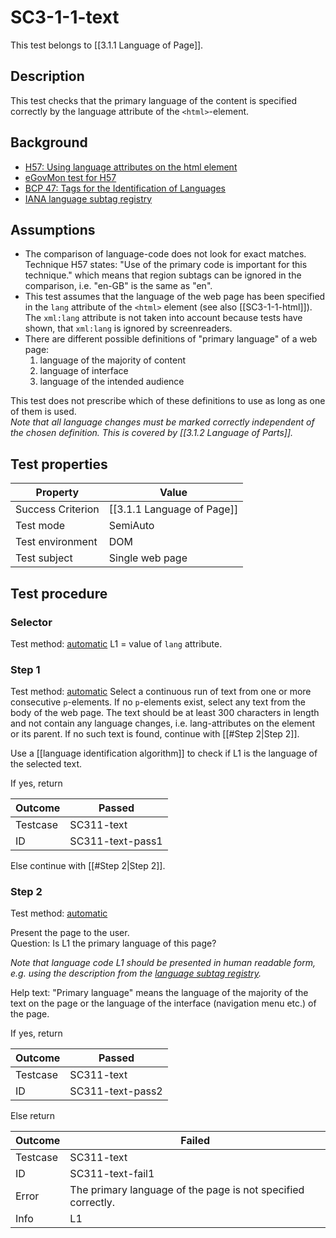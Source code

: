 
# SC3-1-1-text

This test belongs to [[3.1.1 Language of Page]].


## Description
This test checks that the primary language of the content is specified correctly by the language attribute of the `<html>`-element.

## Background

- [ H57: Using language attributes on the html element](httphttp://www.w3.org/TR/2014/NOTE-WCAG20-TECHS-20140408/H57)
- [eGovMon test for H57](httphttp://wiki.egovmon.no/wiki/SC3.1.1)
- [BCP 47: Tags for the Identification of Languages](httphttp://www.rfc-editor.org/rfc/bcp/bcp47.txt)
- [IANA language subtag registry](httphttp://www.iana.org/assignments/language-subtag-registry/language-subtag-registry)

## Assumptions
- The comparison of language-code does not look for exact matches. Technique H57 states: "Use of the primary code is important for this technique." which means that region subtags can be ignored in the comparison, i.e. "en-GB" is the same as "en".
- This test assumes that the language of the web page has been specified in the `lang` attribute of the `<html>` element (see also [[SC3-1-1-html]]). The `xml:lang` attribute is not taken into account because tests have shown, that `xml:lang` is ignored by screenreaders.
- There are different possible definitions of "primary language" of a web page:
  1. language of the majority of content
  2. language of interface
  3. language of the intended audience

This test does not prescribe which of these definitions to use as long as one of them is used.<br/>
*Note that all language changes must be marked correctly independent of the chosen definition. This is covered by [[3.1.2 Language of Parts]].*

## Test properties

| Property          | Value
|-------------------|----
| Success Criterion | [[3.1.1 Language of Page]]
| Test mode         | SemiAuto
| Test environment  | DOM
| Test subject      | Single web page


## Test procedure

### Selector
Test method: [automatic][earl:automatic]
L1 = value of `lang` attribute.

### Step 1
Test method: [automatic][earl:automatic]
Select a continuous run of text from one or more consecutive `p`-elements. If no `p`-elements exist, select any text from the body of the web page. The text should be at least 300 characters in length and not contain any language changes, i.e. lang-attributes on the element or its parent. If no such text is found, continue with [[#Step 2|Step 2]].

Use a [[language identification algorithm]] to check if L1 is the language of the selected text.

If yes, return

| Outcome  | Passed
|----------|-----
| Testcase | SC311-text
| ID       | SC311-text-pass1

Else continue with [[#Step 2|Step 2]].

### Step 2
Test method: [automatic][earl:manual]

Present the page to the user.<br/>
Question: Is L1 the primary language of this page?

*Note that language code L1 should be presented in human readable form, e.g. using the description from the [language subtag registry](httphttp://www.iana.org/assignments/language-subtag-registry/language-subtag-registry).*

Help text: "Primary language" means the language of the majority of the text on the page or the language of the interface (navigation menu etc.) of the page.

If yes, return

| Outcome  | Passed
|----------|-----
| Testcase | SC311-text
| ID       | SC311-text-pass2

Else return

| Outcome  | Failed
|----------|-----
| Testcase | SC311-text
| ID       | SC311-text-fail1
| Error    | The primary language of the page is not specified correctly.
| Info     | L1



[earl:automatic]: ../earl/automatic.md
[earl:semiauto]: ../earl/semiauto.md
[earl:manual]: ../earl/manual.md